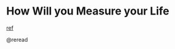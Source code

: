 # How Will you Measure your Life
[ref](https://hbr.org/2010/07/how-will-you-measure-your-life)

@reread